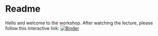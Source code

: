 # Readme 
Hello and welcome to the workshop. After watching the lecture, please follow this interactive link: [![Binder](https://mybinder.org/badge_logo.svg)](https://mybinder.org/v2/gh/climatom/xclimtwin/HEAD?labpath=Heat%20Detectives.ipynb)
